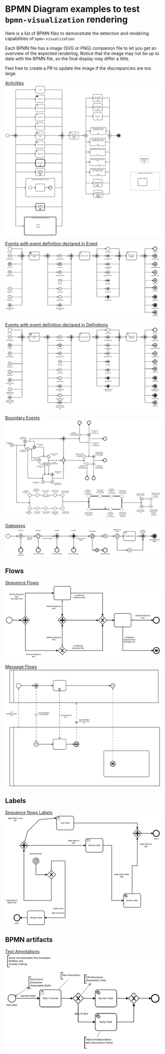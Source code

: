 # BPMN Diagram examples to test `bpmn-visualization` rendering

Here is a list of BPMN files to demonstrate the detection and rendering capabilities of `bpmn-visualization`

Each BPMN file has a image (SVG or PNG) companion file to let you get an overview of the expected rendering. Notice that
the image may not be up to date with the BPMN file, so the final display may differ a little.  

Feel free to create a PR to update the image if the discrepancies are too large.


[Activities](all_activity_types.bpmn)
![activities](./all_activity_types__bpmnio.svg)


[Events with event definition declared in Event](all_event_types.bpmn)
![events with event definition declared in event](./all_event_types__bpmn.io.svg)

[Events with event definition declared in Definitions](all_event_types_on_top.bpmn)
![events with event definition declared in definitions](./all_event_types_on_top__bpmn.io.svg)

[Boundary Events](./all_event_boundaries.bpmn)
![boundary events](./all_event_boundaries__bpmn.io.svg)


[Gateways](all_gateway_types.bpmn)
![gateways](./all_gateway_types__bpmn.io.svg)


## Flows

[Sequence Flows](all_sequence_flow_types.bpmn)
![sequence flows](./all_sequence_flow_types__bpmnio.svg)

[Message Flows](all_message_flow_types.bpmn)
![message flows](./all_message_flow_types.svg)


## Labels

[Sequence flows Labels](label_sequence_flows.bpmn)
![Sequence flows labels](./label_sequence_flows__bpmnio.svg)


## BPMN artifacts

[Text Annotations](text_annotations__bpmnio.bpmn)
![text annotations](./text_annotations__bpmnio.svg)
